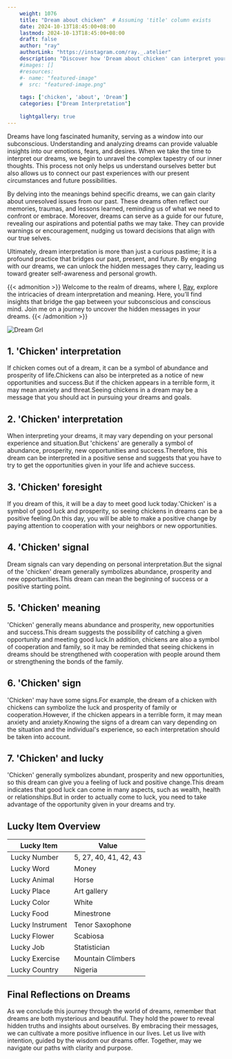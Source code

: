 ```yaml
---
    weight: 1076
    title: "Dream about chicken"  # Assuming 'title' column exists
    date: 2024-10-13T18:45:00+08:00
    lastmod: 2024-10-13T18:45:00+08:00
    draft: false
    author: "ray"
    authorLink: "https://instagram.com/ray._.atelier"
    description: "Discover how 'Dream about chicken' can interpret your future and uncover its significant meanings in your life."
    #images: []
    #resources:
    #- name: "featured-image"
    #  src: "featured-image.png"
    
    tags: ['chicken', 'about', 'Dream']
    categories: ["Dream Interpretation"]
    
    lightgallery: true
---
```

    
Dreams have long fascinated humanity, serving as a window into our subconscious. Understanding and analyzing dreams can provide valuable insights into our emotions, fears, and desires. When we take the time to interpret our dreams, we begin to unravel the complex tapestry of our inner thoughts. This process not only helps us understand ourselves better but also allows us to connect our past experiences with our present circumstances and future possibilities.

By delving into the meanings behind specific dreams, we can gain clarity about unresolved issues from our past. These dreams often reflect our memories, traumas, and lessons learned, reminding us of what we need to confront or embrace. Moreover, dreams can serve as a guide for our future, revealing our aspirations and potential paths we may take. They can provide warnings or encouragement, nudging us toward decisions that align with our true selves.

Ultimately, dream interpretation is more than just a curious pastime; it is a profound practice that bridges our past, present, and future. By engaging with our dreams, we can unlock the hidden messages they carry, leading us toward greater self-awareness and personal growth.

{{< admonition >}}
Welcome to the realm of dreams, where I, [Ray](https://instagram.com/ray._.atelier), explore the intricacies of dream interpretation and meaning. Here, you’ll find insights that bridge the gap between your subconscious and conscious mind. Join me on a journey to uncover the hidden messages in your dreams.
{{< /admonition >}}

![Dream Grl](https://cdn.pixabay.com/photo/2017/11/02/03/35/gothic-2910057_1280.jpg "Dream Grl")

## 1. 'Chicken' interpretation
If chicken comes out of a dream, it can be a symbol of abundance and prosperity of life.Chickens can also be interpreted as a notice of new opportunities and success.But if the chicken appears in a terrible form, it may mean anxiety and threat.Seeing chickens in a dream may be a message that you should act in pursuing your dreams and goals.

## 2. 'Chicken' interpretation
When interpreting your dreams, it may vary depending on your personal experience and situation.But 'chickens' are generally a symbol of abundance, prosperity, new opportunities and success.Therefore, this dream can be interpreted in a positive sense and suggests that you have to try to get the opportunities given in your life and achieve success.

## 3. 'Chicken' foresight
If you dream of this, it will be a day to meet good luck today.'Chicken' is a symbol of good luck and prosperity, so seeing chickens in dreams can be a positive feeling.On this day, you will be able to make a positive change by paying attention to cooperation with your neighbors or new opportunities.

## 4. 'Chicken' signal
Dream signals can vary depending on personal interpretation.But the signal of the 'chicken' dream generally symbolizes abundance, prosperity and new opportunities.This dream can mean the beginning of success or a positive starting point.

## 5. 'Chicken' meaning
'Chicken' generally means abundance and prosperity, new opportunities and success.This dream suggests the possibility of catching a given opportunity and meeting good luck.In addition, chickens are also a symbol of cooperation and family, so it may be reminded that seeing chickens in dreams should be strengthened with cooperation with people around them or strengthening the bonds of the family.

## 6. 'Chicken' sign
'Chicken' may have some signs.For example, the dream of a chicken with chickens can symbolize the luck and prosperity of family or cooperation.However, if the chicken appears in a terrible form, it may mean anxiety and anxiety.Knowing the signs of a dream can vary depending on the situation and the individual's experience, so each interpretation should be taken into account.

## 7. 'Chicken' and lucky
'Chicken' generally symbolizes abundant, prosperity and new opportunities, so this dream can give you a feeling of luck and positive change.This dream indicates that good luck can come in many aspects, such as wealth, health or relationships.But in order to actually come to luck, you need to take advantage of the opportunity given in your dreams and try.

## Lucky Item Overview
| Lucky Item          | Value              |
|---------------|--------------------|
| Lucky Number        | 5, 27, 40, 41, 42, 43  |
| Lucky Word          | Money |
| Lucky Animal        | Horse |
| Lucky Place         | Art gallery     |
| Lucky Color         | White     |
| Lucky Food          | Minestrone      |
| Lucky Instrument    | Tenor Saxophone |
| Lucky Flower        | Scabiosa    |
| Lucky Job           | Statistician       |
| Lucky Exercise      | Mountain Climbers  |
| Lucky Country       | Nigeria    |


##  Final Reflections on Dreams

As we conclude this journey through the world of dreams, remember that dreams are both mysterious and beautiful. They hold the power to reveal hidden truths and insights about ourselves. By embracing their messages, we can cultivate a more positive influence in our lives. Let us live with intention, guided by the wisdom our dreams offer. Together, may we navigate our paths with clarity and purpose.
